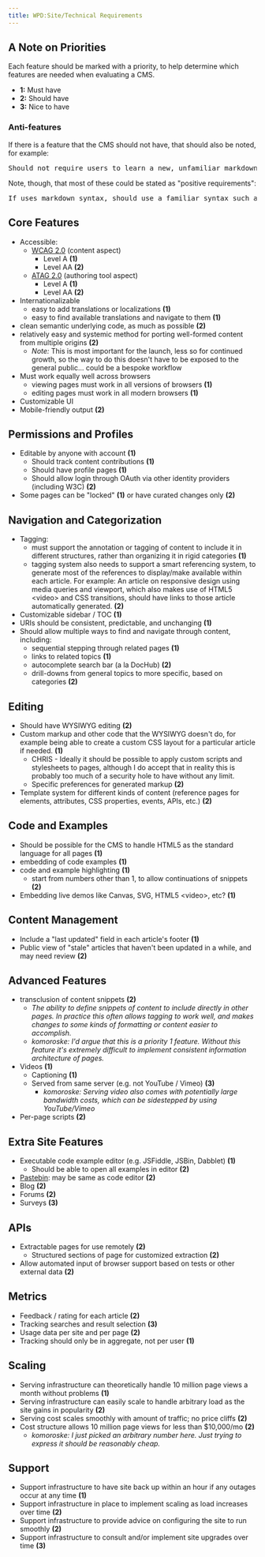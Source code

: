 ```yaml
---
title: WPD:Site/Technical Requirements
---
```

<h2><span class="mw-headline" id="A_Note_on_Priorities">A Note on Priorities</span></h2>
<p>Each feature should be marked with a priority, to help determine which features are needed when evaluating a CMS.
</p>
<ul><li> <b>1:</b> Must have</li>
<li> <b>2:</b> Should have</li>
<li> <b>3:</b> Nice to have</li></ul>
<h3><span class="mw-headline" id="Anti-features">Anti-features</span></h3>
<p>If there is a feature that the CMS should not have, that should also be noted, for example:
</p>
<pre>Should not require users to learn a new, unfamiliar markdown syntax <b>(1)</b>
</pre>
<p>Note, though, that most of these could be stated as "positive requirements":
</p>
<pre>If uses markdown syntax, should use a familiar syntax such as MediaWiki's <b>(1)</b>
</pre>
<h2><span class="mw-headline" id="Core_Features">Core Features</span></h2>
<ul><li> Accessible: 
<ul><li> <a rel="nofollow" class="external text" href="http://www.w3.org/TR/WCAG/">WCAG 2.0</a> (content aspect)
<ul><li> Level A <b>(1)</b></li>
<li> Level AA <b>(2)</b></li></ul></li>
<li> <a rel="nofollow" class="external text" href="http://www.w3.org/TR/ATAG20/">ATAG 2.0</a> (authoring tool aspect)
<ul><li> Level A <b>(1)</b></li>
<li> Level AA <b>(2)</b></li></ul></li></ul></li>
<li> Internationalizable
<ul><li> easy to add translations or localizations <b>(1)</b></li>
<li> easy to find available translations and navigate to them <b>(1)</b></li></ul></li>
<li> clean semantic underlying code, as much as possible <b>(2)</b></li>
<li> relatively easy and systemic method for porting well-formed content from multiple origins <b>(2)</b>
<ul><li> <i>Note:</i> This is most important for the launch, less so for continued growth, so the way to do this doesn't have to be exposed to the general public... could be a bespoke workflow</li></ul></li>
<li> Must work equally well across browsers
<ul><li> viewing pages must work in all versions of browsers <b>(1)</b></li>
<li> editing pages must work in all modern browsers <b>(1)</b></li></ul></li>
<li> Customizable UI</li>
<li> Mobile-friendly output <b>(2)</b></li></ul>
<h2><span class="mw-headline" id="Permissions_and_Profiles">Permissions and Profiles</span></h2>
<ul><li> Editable by anyone with account <b>(1)</b>
<ul><li> Should track content contributions <b>(1)</b></li>
<li> Should have profile pages <b>(1)</b></li>
<li> Should allow login through OAuth via other identity providers (including W3C) <b>(2)</b></li></ul></li>
<li> Some pages can be "locked" <b>(1)</b> or have curated changes only <b>(2)</b></li></ul>
<h2><span class="mw-headline" id="Navigation_and_Categorization">Navigation and Categorization</span></h2>
<ul><li> Tagging:
<ul><li> must support the annotation or tagging of content to include it in different structures, rather than organizing it in rigid categories <b>(1)</b></li>
<li> tagging system also needs to support a smart referencing system, to generate most of the references to display/make available within each article. For example: An article on responsive design using media queries and viewport, which also makes use of HTML5 &lt;video&gt; and CSS transitions, should have links to those article automatically generated. <b>(2)</b></li></ul></li>
<li> Customizable sidebar / TOC <b>(1)</b></li>
<li> URIs should be consistent, predictable, and unchanging <b>(1)</b></li>
<li> Should allow multiple ways to find and navigate through content, including:
<ul><li> sequential stepping through related pages <b>(1)</b></li>
<li> links to related topics <b>(1)</b></li>
<li> autocomplete search bar (a la DocHub) <b>(2)</b></li>
<li> drill-downs from general topics to more specific, based on categories <b>(2)</b></li></ul></li></ul>
<h2><span class="mw-headline" id="Editing">Editing</span></h2>
<ul><li> Should have WYSIWYG editing <b>(2)</b></li>
<li> Custom markup and other code that the WYSIWYG doesn't do, for example being able to create a custom CSS layout for a particular article if needed. <b>(1)</b>
<ul><li> CHRIS - Ideally it should be possible to apply custom scripts and stylesheets to pages, although I do accept that in reality this is probably too much of a security hole to have without any limit.</li>
<li> Specific preferences for generated markup <b>(2)</b></li></ul></li>
<li> Template system for different kinds of content (reference pages for elements, attributes, CSS properties, events, APIs, etc.) <b>(2)</b></li></ul>
<h2><span class="mw-headline" id="Code_and_Examples">Code and Examples</span></h2>
<ul><li> Should be possible for the CMS to handle HTML5 as the standard language for all pages <b>(1)</b></li>
<li> embedding of code examples <b>(1)</b></li>
<li> code and example highlighting <b>(1)</b>
<ul><li> start from numbers other than 1, to allow continuations of snippets <b>(2)</b></li></ul></li>
<li> Embedding live demos like Canvas, SVG, HTML5 &lt;video&gt;, etc? <b>(1)</b></li></ul>
<h2><span class="mw-headline" id="Content_Management">Content Management</span></h2>
<ul><li> Include a "last updated" field in each article's footer <b>(1)</b> </li>
<li> Public view of "stale" articles that haven't been updated in a while, and may need review <b>(2)</b></li></ul>
<h2><span class="mw-headline" id="Advanced_Features">Advanced Features</span></h2>
<ul><li> transclusion of content snippets <b>(2)</b>
<ul><li> <i>The ability to define snippets of content to include directly in other pages. In practice this often allows tagging to work well, and makes changes to some kinds of formatting or content easier to accomplish.</i></li>
<li> <i>komoroske: I'd argue that this is a priority 1 feature. Without this feature it's extremely difficult to implement consistent information architecture of pages.</i></li></ul></li>
<li> Videos <b>(1)</b>
<ul><li> Captioning <b>(1)</b></li>
<li> Served from same server (e.g. not YouTube / Vimeo) <b>(3)</b>
<ul><li> <i>komoroske: Serving video also comes with potentially large bandwidth costs, which can be sidestepped by using YouTube/Vimeo</i></li></ul></li></ul></li>
<li> Per-page scripts <b>(2)</b></li></ul>
<h2><span class="mw-headline" id="Extra_Site_Features">Extra Site Features</span></h2>
<ul><li> Executable code example editor (e.g. JSFiddle, JSBin, Dabblet) <b>(1)</b>
<ul><li> Should be able to open all examples in editor <b>(2)</b></li></ul></li>
<li> <a rel="nofollow" class="external text" href="http://en.wikipedia.org/wiki/Pastebin">Pastebin</a>: may be same as code editor <b>(2)</b> </li>
<li> Blog <b>(2)</b></li>
<li> Forums <b>(2)</b></li>
<li> Surveys <b>(3)</b></li></ul>
<h2><span class="mw-headline" id="APIs">APIs</span></h2>
<ul><li> Extractable pages for use remotely <b>(2)</b>
<ul><li> Structured sections of page for customized extraction <b>(2)</b> </li></ul></li>
<li> Allow automated input of browser support based on tests or other external data <b>(2)</b></li></ul>
<h2><span class="mw-headline" id="Metrics">Metrics</span></h2>
<ul><li> Feedback / rating for each article <b>(2)</b></li>
<li> Tracking searches and result selection <b>(3)</b></li>
<li> Usage data per site and per page <b>(2)</b></li>
<li> Tracking should only be in aggregate, not per user <b>(1)</b></li></ul>
<h2><span class="mw-headline" id="Scaling">Scaling</span></h2>
<ul><li> Serving infrastructure can theoretically handle 10 million page views a month without problems <b>(1)</b></li>
<li> Serving infrastructure can easily scale to handle arbitrary load as the site gains in popularity <b>(2)</b></li>
<li> Serving cost scales smoothly with amount of traffic; no price cliffs <b>(2)</b></li>
<li> Cost structure allows 10 million page views for less than $10,000/mo <b>(2)</b>
<ul><li> <i>komoroske: I just picked an arbitrary number here. Just trying to express it should be reasonably cheap.</i></li></ul></li></ul>
<h2><span class="mw-headline" id="Support">Support</span></h2>
<ul><li> Support infrastructure to have site back up within an hour if any outages occur at any time <b>(1)</b></li>
<li> Support infrastructure in place to implement scaling as load increases over time <b>(2)</b></li>
<li> Support infrastructure to provide advice on configuring the site to run smoothly <b>(2)</b></li>
<li> Support infrastructure to consult and/or implement site upgrades over time <b>(3)</b></li></ul>

<!-- Saved in parser cache with key wpwiki:pcache:idhash:19-0!*!*!!*!*!*!esi=1 and timestamp 20150731181022 and revision id 23067
 -->
